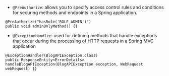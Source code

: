 - `@PreAuthorize`: allows you to specify access control rules and conditions for securing methods and endpoints in a Spring application.

```
@PreAuthorize("hasRole('ROLE_ADMIN')")
public void adminOnlyMethod() {}
```

- `@ExceptionHandler`: used for defining methods that handle exceptions that occur during the processing of HTTP requests in a Spring MVC application

```
@ExceptionHandler(BlogAPIException.class)
public ResponseEntity<ErrorDetails> handleBlogAPIException(BlogAPIException exception, WebRequest webRequest) {}
```
